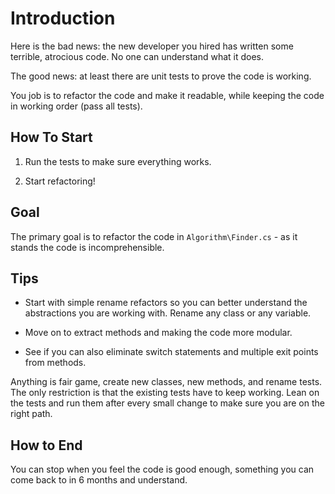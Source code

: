 # Introduction

Here is the bad news: the new developer you hired has written some terrible, atrocious code. 
No one can understand what it does.

The good news: at least there are unit tests to prove the code is working.

You job is to refactor the code and make it readable, while keeping the code in working order (pass all tests).

## How To Start

1. Run the tests to make sure everything works.

2. Start refactoring!

## Goal
  
The primary goal is to refactor the code in `Algorithm\Finder.cs` - as it stands the code is incomprehensible.

## Tips

- Start with simple rename refactors so you can better understand the abstractions you are working with. Rename any class or any variable.

- Move on to extract methods and making the code more modular.

- See if you can also eliminate switch statements and multiple exit points from methods.

Anything is fair game, create new classes, new methods, and rename tests.
The only restriction is that the existing tests have to keep working.
Lean on the tests and run them after every small change to make sure you are on the right path.

## How to End

You can stop when you feel the code is good enough, something you can come back to in 6 months and understand.
